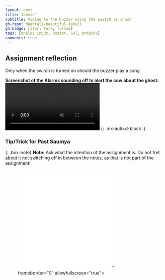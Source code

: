 ```yaml
---
layout: post
title: Jammin'
subtitle: Vibing to the buzzer using the switch as input
gh-repo: daattali/beautiful-jekyll
gh-badge: [star, fork, follow]
tags: [analog input, buzzer, GOT, arduino]
comments: true
---
```


## **Assignment reflection**
Only when the switch is turned on should the buzzer play a song. 

**Screenshot of the Alarms sounding off to alert the cow about the ghost:**
![Screenshot](https://github.com/Saumya-x/Saumya-x.github.io/blob/master/assets/img/Untitled.mp4) {: .mx-auto.d-block :}

### Tip/Trick for Past Saumya

{: .box-note}
**Note:** Ask what the intention of the assignment is. Do not fret about it not switching off in between the notes, as that is not part of the assignment!


<!-- blank line -->
<figure class="video_container">
  <iframe src="<iframe width="560" height="315" src="https://www.youtube.com/embed/6wMsD1h5TMY" title="YouTube video player" frameborder="0" allow="accelerometer; autoplay; clipboard-write; encrypted-media; gyroscope; picture-in-picture; web-share" allowfullscreen></iframe>" frameborder="0" allowfullscreen="true"> </iframe>
</figure>
<!-- blank line -->
